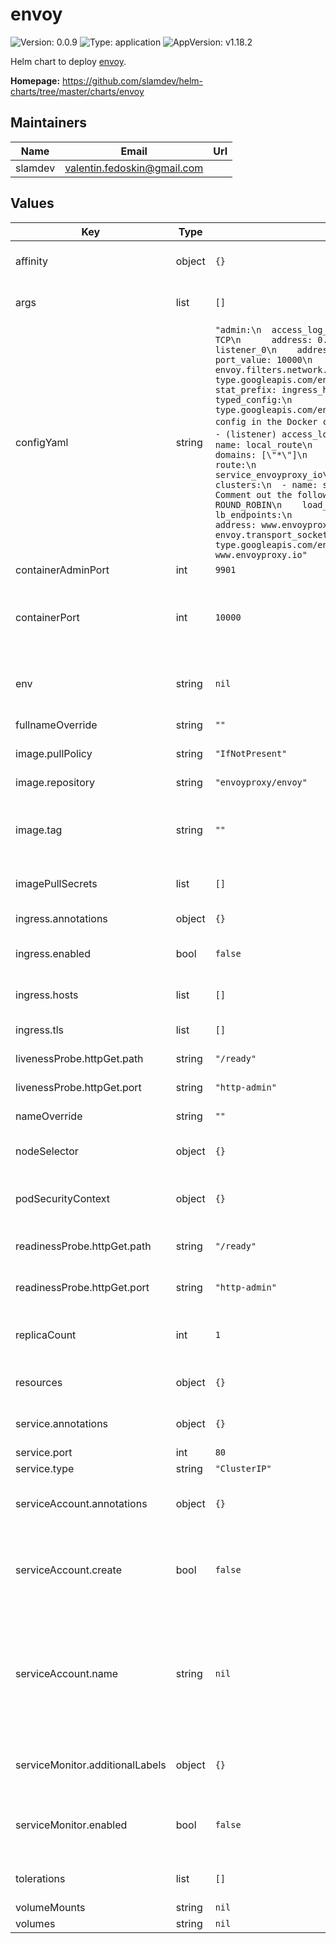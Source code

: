 # envoy

![Version: 0.0.9](https://img.shields.io/badge/Version-0.0.9-informational?style=flat-square) ![Type: application](https://img.shields.io/badge/Type-application-informational?style=flat-square) ![AppVersion: v1.18.2](https://img.shields.io/badge/AppVersion-v1.18.2-informational?style=flat-square)

Helm chart to deploy [envoy](https://www.envoyproxy.io/).

**Homepage:** <https://github.com/slamdev/helm-charts/tree/master/charts/envoy>

## Maintainers

| Name | Email | Url |
| ---- | ------ | --- |
| slamdev | valentin.fedoskin@gmail.com |  |

## Values

| Key | Type | Default | Description |
|-----|------|---------|-------------|
| affinity | object | `{}` | affinity for scheduler pod assignment |
| args | list | `[]` | extra args to pass to container |
| configYaml | string | `"admin:\n  access_log_path: /tmp/admin_access.log\n  address:\n    socket_address:\n      protocol: TCP\n      address: 0.0.0.0\n      port_value: 9901\nstatic_resources:\n  listeners:\n  - name: listener_0\n    address:\n      socket_address:\n        protocol: TCP\n        address: 0.0.0.0\n        port_value: 10000\n    filter_chains:\n    - filters:\n      - name: envoy.filters.network.http_connection_manager\n        typed_config:\n          \"@type\": type.googleapis.com/envoy.extensions.filters.network.http_connection_manager.v3.HttpConnectionManager\n          stat_prefix: ingress_http\n          access_log:\n          - name: envoy.access_loggers.file\n            typed_config:\n              \"@type\": type.googleapis.com/envoy.extensions.access_loggers.file.v3.FileAccessLog\n              # For the demo config in the Docker container we use:\n              #   - system logs -> `/dev/stderr`\n              #   - (listener) access_logs -> `/dev/stdout`\n              path: /dev/stdout\n          route_config:\n            name: local_route\n            virtual_hosts:\n            - name: local_service\n              domains: [\"*\"]\n              routes:\n              - match:\n                  prefix: \"/\"\n                route:\n                  host_rewrite_literal: www.envoyproxy.io\n                  cluster: service_envoyproxy_io\n          http_filters:\n          - name: envoy.filters.http.router\n  clusters:\n  - name: service_envoyproxy_io\n    connect_timeout: 30s\n    type: LOGICAL_DNS\n    # Comment out the following line to test on v6 networks\n    dns_lookup_family: V4_ONLY\n    lb_policy: ROUND_ROBIN\n    load_assignment:\n      cluster_name: service_envoyproxy_io\n      endpoints:\n      - lb_endpoints:\n        - endpoint:\n            address:\n              socket_address:\n                address: www.envoyproxy.io\n                port_value: 443\n    transport_socket:\n      name: envoy.transport_sockets.tls\n      typed_config:\n        \"@type\": type.googleapis.com/envoy.extensions.transport_sockets.tls.v3.UpstreamTlsContext\n        sni: www.envoyproxy.io"` | config yaml |
| containerAdminPort | int | `9901` |  |
| containerPort | int | `10000` | container port, should match admin port_value from config.yaml |
| env | string | `nil` | environment variables for the deployment |
| fullnameOverride | string | `""` | full name of the chart. |
| image.pullPolicy | string | `"IfNotPresent"` | image pull policy |
| image.repository | string | `"envoyproxy/envoy"` | image repository |
| image.tag | string | `""` | image tag (chart's appVersion value will be used if not set) |
| imagePullSecrets | list | `[]` | image pull secret for private images |
| ingress.annotations | object | `{}` | ingress annotations |
| ingress.enabled | bool | `false` | enables Ingress for envoy |
| ingress.hosts | list | `[]` | ingress accepted hostnames |
| ingress.tls | list | `[]` | ingress TLS configuration |
| livenessProbe.httpGet.path | string | `"/ready"` | path for liveness probe |
| livenessProbe.httpGet.port | string | `"http-admin"` | port for liveness probe |
| nameOverride | string | `""` | override name of the chart |
| nodeSelector | object | `{}` | node for scheduler pod assignment |
| podSecurityContext | object | `{}` | specifies security settings for a pod |
| readinessProbe.httpGet.path | string | `"/ready"` | path for readiness probe |
| readinessProbe.httpGet.port | string | `"http-admin"` | port for readiness probe |
| replicaCount | int | `1` | number of replicas for haproxy deployment. |
| resources | object | `{}` | custom resource configuration |
| service.annotations | object | `{}` | annotations to add to the service |
| service.port | int | `80` | service port |
| service.type | string | `"ClusterIP"` | service type |
| serviceAccount.annotations | object | `{}` | annotations to add to the service account |
| serviceAccount.create | bool | `false` | specifies whether a service account should be created |
| serviceAccount.name | string | `nil` | the name of the service account to use; if not set and create is true, a name is generated using the fullname template |
| serviceMonitor.additionalLabels | object | `{}` | additional labels for service monitor |
| serviceMonitor.enabled | bool | `false` | ServiceMonitor CRD is created for a prometheus operator |
| tolerations | list | `[]` | tolerations for scheduler pod assignment |
| volumeMounts | string | `nil` | volume mounts |
| volumes | string | `nil` | volumes |

